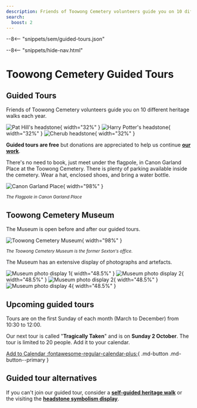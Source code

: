 ```yaml
---
description: Friends of Toowong Cemetery volunteers guide you on 10 different heritage walks each year
search:
  boost: 2
---
```


--8<-- "snippets/sem/guided-tours.json"

--8<-- "snippets/hide-nav.html"

# Toowong Cemetery Guided Tours

## Guided Tours

Friends of Toowong Cemetery volunteers guide you on 10 different heritage walks each year.

![Pat Hill's headstone][image11]{ width="32%" } ![Harry Potter's headstone][image9]{ width="32%" } ![Cherub headstone][image8]{ width="32%" }

**Guided tours are free** but donations are appreciated to help us continue **[our work](about/index.md)**.

There's no need to book, just meet under the flagpole, in Canon Garland Place at the Toowong Cemetery. There is plenty of parking available inside the cemetery. Wear a hat, enclosed shoes, and bring a water bottle.

![Canon Garland Place](assets/flag-pole.jpg){ width="98%" }

*<small>The Flagpole in Canon Garland Place</small>*

## Toowong Cemetery Museum

The Museum is open before and after our guided tours.

![Toowong Cemetery Museum](assets/museum.jpg){ width="98%" }

*<small>The Toowong Cemetery Museum is the former Sexton's office.</small>*

The Museum has an extensive display of photographs and artefacts.

![Museum photo display 1](assets/museum-photos-1.jpg){ width="48.5%" } ![Museum photo display 2](assets/museum-photos-2.jpg){ width="48.5%" }
![Museum photo display 2](assets/museum-photos-3.jpg){ width="48.5%" } ![Museum photo display 4](assets/museum-photos-4.jpg){ width="48.5%" }

## Upcoming guided tours

Tours are on the first Sunday of each month (March to December) from 10:30 to 12:00. 

Our next tour is called "**Tragically Taken**" and is on **Sunday 2 October**. The tour is limited to 20 people. Add it to your calendar.

[Add to Calendar :fontawesome-regular-calendar-plus:](assets/calendar/fotc-tour-20221002.ics){ .md-button .md-button--primary }

## Guided tour alternatives

If you can't join our guided tour, consider a **[self-guided heritage walk](stories/index.md)** or the visiting the **[headstone symbolism display](headstones/symbols.md)**.

<!--
!!! warning "COVID-19 Restrictions"

    Due to COVID-19 our guided tours are **limited to 20 guests** to enable social distancing to be maintained. 

![Women wearing surgical masks during the influenza epidemic, Brisbane, 1919](assets/masks-1919.jpg)

*<small>[Women wearing surgical masks during the influenza epidemic, Brisbane, 1919](http://onesearch.slq.qld.gov.au/permalink/f/1upgmng/slq_alma21218113110002061), — State Library of Queensland. Cropped.</small>*

-->

<!--
## 6 March 2022

!!! warning "Postponed" 

    Due to the floods and the current weather warnings, this walk has been postponed.

Our first heritage walking tour for 2022 is called **Tragically Taken**.  

Wandering amongst Toowong Cemetery's graves, you come across gravestones with inscriptions alluding to a sudden and tragic loss of a loved one. This walk looks at the events that inspired some of those inscriptions.

The tour is from **10:30 to 12:00 on Sunday 6 March 2022**

:fontawesome-regular-calendar-plus: **[Add to Calendar](assets/calendar/fotc-tour-20220306.ics)**


### 3 April 2022

Our April heritage walking tour is from **10:30 to 12:00 on Sunday 3 April 2022**. 

:fontawesome-regular-calendar-plus: **[Add to Calendar](assets/calendar/fotc-tour-20220403.ics)**

### 1 May 2022

Our May heritage walking tour is from **10:30 to 12:00 on Sunday 1 May 2022**. 

:fontawesome-regular-calendar-plus: **[Add to Calendar](assets/calendar/fotc-tour-20220501.ics)**

### 5 June 2022

Our June heritage walking tour is from **10:30 to 12:00 on Sunday 5 June 2022**. 

:fontawesome-regular-calendar-plus: **[Add to Calendar](assets/calendar/fotc-tour-20220605.ics)**


### 3 July 2022

Our July heritage walking tour is from **10:30 to 12:00 on Sunday 3 July 2022**. 

:fontawesome-regular-calendar-plus: **[Add to Calendar](assets/calendar/fotc-tour-20220703.ics)**

### 7 August 2022

Our August heritage walking tour is from **10:30 to 12:00 on Sunday 7 August 2022**. 

:fontawesome-regular-calendar-plus: **[Add to Calendar](assets/calendar/fotc-tour-20220807.ics)**

### 4 September 2022

Our September heritage walking tour is from **10:30 to 12:00 on Sunday 4 September 2022**.  

:fontawesome-regular-calendar-plus: **[Add to Calendar](assets/calendar/fotc-tour-20220904.ics)**

### 2 October 2022

Our October heritage walking tour is from **10:30 to 12:00 on Sunday 2 October 2022**. 

:fontawesome-regular-calendar-plus: **[Add to Calendar](assets/calendar/fotc-tour-20221002.ics)**

### 6 November 2022

Our November  heritage walking tour is from **10:30 to 12:00 on Sunday 6 November 2022**. 

:fontawesome-regular-calendar-plus: **[Add to Calendar](assets/calendar/fotc-tour-20221106.ics)**

### 4 December 2022

Our last heritage walking tour for 2022 is from **10:30 to 12:00 on Sunday 4 December 2022**. 

:fontawesome-regular-calendar-plus: **[Add to Calendar](assets/calendar/fotc-tour-20221204.ics)**


## 5 March 2023

Our first heritage walking tour for 2023 will be guided by **Lyn** and **Darcy**. The tour is from **10:30 to 12:00 on Sunday 5 March 2023**. 

:fontawesome-regular-calendar-plus: **[Add to Calendar](assets/calendar/fotc-tour-20230305.ics)**

-->

<!--

## Private Guided Tours

We offer private guided heritage tours tailored to your needs. [Contact us](../about/#contact-us) to discuss your requirements. Price on Application. 

--> 

<!--
## Other Tours

Other volunteer groups and commercial operators run tours in the cemetery under licence from the Council. These tours are not associated with the Friends of Toowong Cemetery.

- **[Tragic Tales of Toowong Cemetery](https://www.fosbc.com/tours/tragic-tales-toowong-tour/)** is a unique night tour that focusses on some of the ghost stories, cemetery folklore and the horrible history surrounding this priceless heritage-listed site. Hear amazing true stories of the Moreton Bay Penal Settlement, Brisbane’s lost graveyard, horrific hangings, bloody murders, and, in among this horrible history, be prepared for some spine-tingling tales of the ghosts that are said to reside within Toowong Cemetery.

- **[Toowong Cemetery Ghost Tours](https://ghosttoursaustralia.com.au/brisbane-ghost-tours/toowong-cemetery-original/)** is a commercial tour run in the cemetery at night. 
-->




[image4]: assets/140-commemoration-sml.png
[image5]: assets/museum.jpg
[image6]: assets/federation-pavilion.jpg
[image7]: assets/peter-jackson.jpg "Peter Jackson's Headstone"
[image8]: assets/cherub.jpg
[image9]: assets/harry-potter-16x9.jpg 
[image10]: assets/clasped-hands.jpg "We Part To Meet Again"
[image11]: assets/pat-hill-headstone.jpg 
